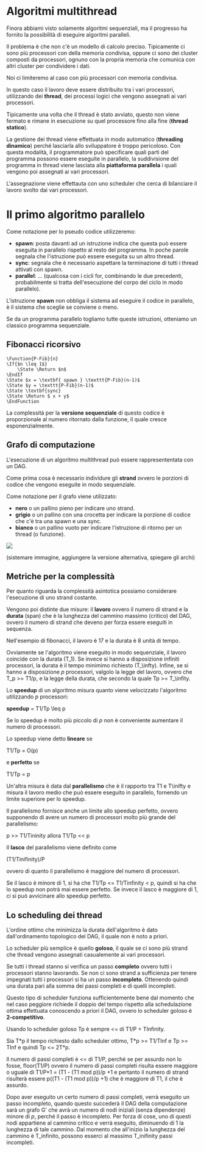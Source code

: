 # Algoritmi multithread

Finora abbiami visto solamente algoritmi sequenziali, ma il progresso ha fornito la possibilità di eseguire algoritmi paralleli.

Il problema è che non c'è un modello di calcolo preciso. Tipicamente ci sono più processori con della memoria condivisa, oppure ci sono dei cluster composti da processori, ognuno con la propria memoria che comunica con altri cluster per condividere i dati.

Noi ci limiteremo al caso con più processori con memoria condivisa.

In questo caso il lavoro deve essere distribuito tra i vari processori, utilizzando dei **thread**, dei processi logici che vengono assegnati ai vari processori.

Tipicamente una volta che il thread è stato avviato, questo non viene fermato e rimane in esecuzione su quel processore fino alla fine (**thread statico**).

La gestione dei thread viene effettuata in modo automatico (**threading dinamico**) perché lasciarla allo sviluppatore è troppo pericoloso.
Con questa modalità, il programmatore può specificare quali parti del programma possono essere eseguite in parallelo, la suddivisione del programma in thread viene lasciata alla **piattaforma parallela** i quali vengono poi assegnati ai vari processori.

L'assegnazione viene effettauta con uno scheduler che cerca di bilanciare il lavoro svolto dai vari processori.

# Il primo algoritmo parallelo

Come notazione per lo pseudo codice utilizzeremo:

- **spawn**: posta davanti ad un istruzione indica che questa può essere eseguita in parallelo rispetto al resto del programma. In poche parole segnala che l'istruzione può essere eseguita su un altro thread.
- **sync**: segnala che è necessario aspettare la terminazione di tutti i thread attivati con spawn.
- **parallel**: ... (qualcosa con i cicli for, combinando le due precedenti, probabilmente si tratta dell'esecuzione del corpo del ciclo in modo parallelo).

L'istruzione **spawn** non obbliga il sistema ad eseguire il codice in parallelo, è il sistema che sceglie se conviene o meno.

Se da un programma parallelo togliamo tutte queste istruzioni, otteniamo un classico programma sequenziale.


## Fibonacci ricorsivo

```
\Function{P-Fib}{n}
\If{$n \leq 1$}
    \State \Return $n$
\EndIf
\State $x = \textbf{ spawn } \texttt{P-Fib}(n-1)$
\State $y = \texttt{P-Fib}(n-1)$
\State \textbf{sync}
\State \Return $ x + y$
\EndFunction
```

La complessità per la **versione sequenziale** di questo codice è proporzionale al numero ritornato dalla funzione, il quale cresce esponenzialmente.

## Grafo di computazione

L'esecuzione di un algoritmo multithread può essere rappresententata con un DAG.

Come prima cosa è necessario individure gli **strand** ovvero le porzioni di codice che vengono eseguite in modo sequenziale.

Come notazione per il grafo viene utilizzato:

- **nero** o un pallino pieno per indicare uno strand.
- **grigio** o un pallino con una crocetta per indicare la porzione di codice che c'è tra una spawn e una sync.
- **bianco** o un pallino vuoto per indicare l'istruzione di ritorno per un thread (o funzione).

![](./immagini/l24-fig1.png)

(sistemare immagine, aggiungere la versione alternativa, spiegare gli archi)

## Metriche per la complessità

Per quanto riguarda la complessità asintotica possiamo considerare l'esecuzione di uno strand costante.

Vengono poi distinte due misure: il **lavoro** ovvero il numero di strand e la **durata** (span) che è la lunghezza del cammino massimo (critico) del DAG, ovvero il numero di strand che deveno per forza essere eseguiti in sequenza.

Nell'esempio di fibonacci, il lavoro è 17 e la durata è 8 unità di tempo.

Ovviamente se l'algoritmo viene eseguito in modo sequenziale, il lavoro coincide con la durata (T_1).
Se invece si hanno a disposizione infiniti processori, la durata è il tempo minimimo richiesto (T_\infty).
Infine, se si hanno a disposizione *p* processori, valgolo la legge del lavoro, ovvero che T_p >= T1/p, e la legge della durata, che secondo la quale Tp >= T_\infity.

Lo **speedup** di un algoritmo misura quanto viene velocizzato l'algoritmo utilizzando *p* processori:

**speedup** = T1/Tp \leq p

Se lo speedup è molto più piccolo di *p* non è conveniente aumentare il numero di processori.

Lo speedup viene detto **lineare** se 

T1/Tp = O(p)

e **perfetto** se 

T1/Tp = p

Un'altra misura è data dal **parallelismo** che è il rapporto tra T1 e T\inifty e misura il lavoro medio che può essere eseguito in parallelo, fornendo un limite superiore per lo speedup.

Il parallelismo fornisce anche un limite allo speedup perfetto, ovvero supponendo di avere un numero di processori molto più grande del parallelismo:

p >> T1/Tininity allora T1/Tp << p

Il **lasco** del parallelismo viene definito come

(T1/Tinifinity)/P

ovvero di quanto il parallelismo è maggiore del numero di processori. 

Se il lasco è minore di 1, si ha che T1/Tp <= T1/Tinfinity < p, quindi si ha che lo speedup non potrà mai essere perfetto.
Se invece il lasco è maggiore di 1, ci si può avvicinare allo speedup perfetto.

## Lo scheduling dei thread

L'ordine ottimo che minimizza la durata dell'algoritmo è dato dall'ordinamento topologico del DAG, il quale non è noto a priori.

Lo scheduler più semplice è quello **goloso**, il quale se ci sono più strand che thread vengono assegnati casualemente ai vari processori.

Se tutti i thread stanno si verifica un passo **completo** ovvero tutti i processori stanno lavorando. Se non ci sono strand a sufficienza per tenere impegnati tutti i processori si ha un passo **incompleto**. Ottenendo quindi una durata pari alla somma dei passi completi e di quelli incompleti.

Questo tipo di scheduler funziona sufficientemente bene dal momento che nel caso peggiore richiede il doppio del tempo rispetto alla schedulazione ottima effettuata conoscendo a priori il DAG, ovvero lo scheduler goloso è **2-competitivo**.

Usando lo scheduler goloso Tp è sempre <= di T1/P + TInfinity.

Sia T\*p il tempo richiesto dallo scheduler ottimo, T\*p >= T1/TInf e Tp >= TInf e quindi Tp <= 2T\*p.

Il numero di passi completi è <= di T1/P, perché se per assurdo non lo fosse, floor(T1/P) ovvero il numero di passi completi risulta essere maggiore o uguale di T1/P+1 = (T1 - (T1 mod p))/p +1 e pertanto il numero di strand risulterà essere p((T1 - (T1 mod p))/p +1) che è maggiore di T1, il che è assurdo.

Dopo aver eseguito un certo numero di passi completi, verrà eseguito un passo incompleto, quando questo succederà il DAG della computazione sarà un grafo G' che avrà un numero di nodi iniziali (senza dipendenze) minore di *p*, perché il passo è incompleto. Per forza di cose, uno di questi nodi appartiene al cammino critico e verrà eseguito, diminuendo di 1 la lunghezza di tale cammino. Dal momento che all'inizio la lunghezza del cammino è T_infinito, possono esserci al massimo T_inifinity passi incompleti.